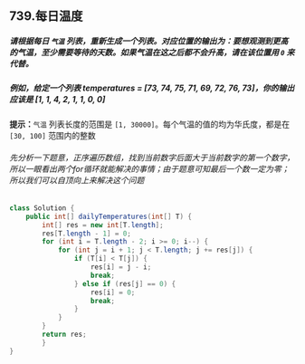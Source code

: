## 739.每日温度

##### 请根据每日 `气温` 列表，重新生成一个列表。对应位置的输出为：要想观测到更高的气温，至少需要等待的天数。如果气温在这之后都不会升高，请在该位置用 `0` 来代替。

##### 例如，给定一个列表 temperatures = [73, 74, 75, 71, 69, 72, 76, 73]，你的输出应该是 [1, 1, 4, 2, 1, 1, 0, 0]

**提示：**`气温` 列表长度的范围是 `[1, 30000]`。每个气温的值的均为华氏度，都是在 `[30, 100]` 范围内的整数

###### 先分析一下题意，正序遍历数组，找到当前数字后面大于当前数字的第一个数字，所以一眼看出两个for循环就能解决的事情；由于题意可知最后一个数一定为零；所以我们可以自顶向上来解决这个问题

```java
class Solution {
    public int[] dailyTemperatures(int[] T) {
        int[] res = new int[T.length];
        res[T.length - 1] = 0;
        for (int i = T.length - 2; i >= 0; i--) {
            for (int j = i + 1; j < T.length; j += res[j]) {
                if (T[i] < T[j]) {
                    res[i] = j - i;
                    break;
                } else if (res[j] == 0) {
                    res[i] = 0;
                    break;
                }
            }
        }
        return res;
        }
}
```

